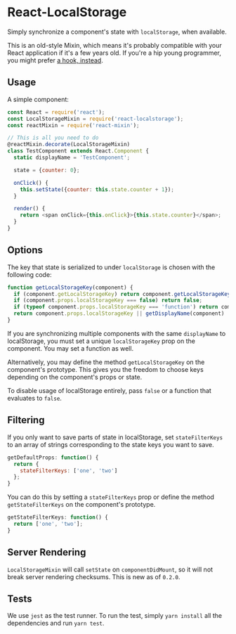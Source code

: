 React-LocalStorage
==================

Simply synchronize a component's state with `localStorage`, when available.

This is an old-style Mixin, which means it's probably compatible with your React application if it's a few years old. If you're a hip young programmer, you might prefer [a hook, instead](https://usehooks.com/useLocalStorage/).

Usage
-----

A simple component:

```javascript
const React = require('react');
const LocalStorageMixin = require('react-localstorage');
const reactMixin = require('react-mixin');

// This is all you need to do
@reactMixin.decorate(LocalStorageMixin)
class TestComponent extends React.Component {
  static displayName = 'TestComponent';

  state = {counter: 0};

  onClick() {
    this.setState({counter: this.state.counter + 1});
  }

  render() {
    return <span onClick={this.onClick}>{this.state.counter}</span>;
  }
}
```

Options
-------

The key that state is serialized to under `localStorage` is chosen with the following code:

```javascript
function getLocalStorageKey(component) {
  if (component.getLocalStorageKey) return component.getLocalStorageKey();
  if (component.props.localStorageKey === false) return false;
  if (typeof component.props.localStorageKey === 'function') return component.props.localStorageKey.call(component);
  return component.props.localStorageKey || getDisplayName(component) || 'react-localstorage';
}
```

If you are synchronizing multiple components with the same `displayName` to localStorage,
you must set a unique `localStorageKey` prop on the component. You may set a function as well.

Alternatively, you may define the method `getLocalStorageKey` on the component's prototype.
This gives you the freedom to choose keys depending on the component's props or state.

To disable usage of localStorage entirely, pass `false` or a function that evaluates to `false`.

Filtering
---------
If you only want to save parts of state in localStorage, set `stateFilterKeys` to an array of strings corresponding to the state keys you want to save.

```javascript
getDefaultProps: function() {
  return {
    stateFilterKeys: ['one', 'two']
  };
}
```
You can do this by setting a `stateFilterKeys` prop or define the method `getStateFilterKeys` on the component's prototype.

```javascript
getStateFilterKeys: function() {
  return ['one', 'two'];
}
```


Server Rendering
----------------

`LocalStorageMixin` will call `setState` on `componentDidMount`, so it will not break server rendering
checksums. This is new as of `0.2.0`.


Tests
------

We use `jest` as the test runner. To run the test, simply `yarn install` all the dependencies and run `yarn test`.
